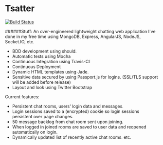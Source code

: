 Tsatter
=======

[![Build Status](https://travis-ci.org/Tsarpf/Tsatter.svg?branch=master)](https://magnum.travis-ci.com/Tsarpf/Tsatter)

######Stuff:
An over-engineered lightweight chatting web application I've done in my free time using MongoDB, Express, AngularJS, NodeJS, Socket.IO, etc.

- BDD development using should.
- Automatic tests using Mocha
- Continuous Integration using Travis-CI
- Continuous Deployment
- Dynamic HTML templates using Jade.
- Sensitive data secured by using Passport.js for logins. (SSL/TLS support will be added before release)
- Layout and look using Twitter Bootstrap

Current features:
- Persistent chat rooms, users' login data and messages.
- Login sessions saved to a (encrypted) cookie so login sessions persistent over page changes.
- 50 message backlog from chat room sent upon joining.
- When logged in joined rooms are saved to user data and reopened automatically on login.
- Dynamically updated list of recently active chat rooms.
etc.

